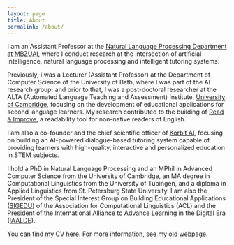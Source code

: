 ```yaml
---
layout: page
title: About
permalink: /about/
---
```


I am an Assistant Professor at the [Natural Language Processing Department at MBZUAI](https://mbzuai.ac.ae/research/department/natural-language-processing-department/), where
I conduct research at the intersection of artificial intelligence, natural language processing and intelligent tutoring systems.

Previously, I was a Lecturer (Assistant Professor) at the Department of Computer Science of the University of Bath, where I was part of the AI research group; and 
prior to that, I was a post-doctoral researcher at the ALTA (Automated Language Teaching and Assessment) Institute, [University of Cambridge](https://www.cl.cam.ac.uk/research/nl/people/), focusing on the development of educational applications for second language learners. 
My research contributed to the building of [Read & Improve](https://readandimprove.englishlanguageitutoring.com), a readability tool for non-native readers of English. 

I am also a co-founder and the chief scientific officer of [Korbit AI](https://www.korbit.ai), focusing on building an AI-powered dialogue-based tutoring system capable of providing learners with high-quality, interactive and personalized education in STEM subjects. 

I hold a PhD in Natural Language Processing and an MPhil in Advanced Computer Science from the University of Cambridge, an MA degree in Computational Linguistics from the University of Tübingen, and a diploma in Applied Linguistics from St. Petersburg State University. 
I am also the President of the Special Interest Group on Building Educational Applications ([SIGEDU](https://sig-edu.org)) of the Association for Computational Linguistics (ACL) and the President of the International Alliance to Advance Learning in the Digital Era ([IAALDE](https://alliancelss.com)).

You can find my CV [here](https://drive.google.com/file/d/1vNvZ2S6FNU7M-gsHU1mFHaTjEiinYkST/view?usp=sharing). 
For more information, see my [old webpage](https://www.cl.cam.ac.uk/~ek358/).
